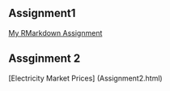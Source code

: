 ## Assignment1
[My RMarkdown Assignment](Assigment1.html) 

## Assginment 2
[Electricity Market Prices] (Assignment2.html)
